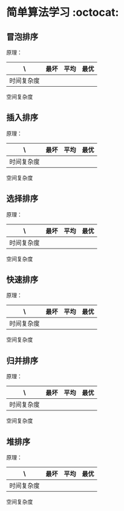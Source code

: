 # 简单算法学习 :octocat:

## 冒泡排序  
原理：   

\ | 最坏 | 平均 | 最优
----- | ----- | ----- | ----- 
时间复杂度 |  |  |  | 


空间复杂度 
## 插入排序  
原理：  

\ | 最坏 | 平均 | 最优
----- | ----- | ----- | ----- 
时间复杂度 |  |  |  | 

空间复杂度

## 选择排序  
原理：

\  | 最坏 | 平均 | 最优
----- | ----- | ----- | ----- 
时间复杂度 |  |  |  | 

空间复杂度

## 快速排序  
原理：  

\  | 最坏 | 平均 | 最优
----- | ----- | ----- | ----- 
时间复杂度 |  |  |  |   

空间复杂度

## 归并排序  
原理：  

\  | 最坏 | 平均 | 最优
----- | ----- | ----- | ----- 
时间复杂度 |  |  |  |   

空间复杂度

## 堆排序  
原理：

\ | 最坏 | 平均 | 最优
----- | ----- | ----- | ----- 
时间复杂度 |  |  |    

空间复杂度
